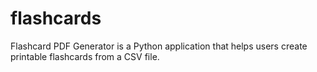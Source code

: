 # flashcards
Flashcard PDF Generator is a Python application that helps users create printable flashcards from a CSV file.
